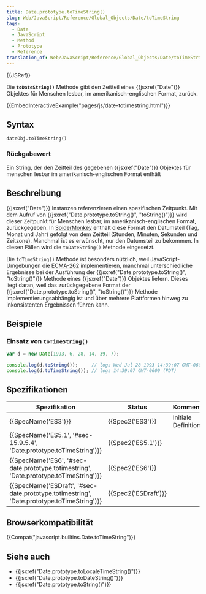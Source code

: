 ```yaml
---
title: Date.prototype.toTimeString()
slug: Web/JavaScript/Reference/Global_Objects/Date/toTimeString
tags:
  - Date
  - JavaScript
  - Method
  - Prototype
  - Reference
translation_of: Web/JavaScript/Reference/Global_Objects/Date/toTimeString
---
```

{{JSRef}}

Die **`toDateString()`** Methode gibt den Zeitteil eines {{jsxref("Date")}} Objektes für Menschen lesbar, im amerikanisch-englischen Format, zurück.

{{EmbedInteractiveExample("pages/js/date-totimestring.html")}}

## Syntax

    dateObj.toTimeString()

### Rückgabewert

Ein String, der den Zeitteil des gegebenen {{jsxref("Date")}} Objektes für menschen lesbar im amerikanisch-englischen Format enthält

## Beschreibung

{{jsxref("Date")}} Instanzen referenzieren einen spezifischen Zeitpunkt. Mit dem Aufruf von {{jsxref("Date.prototype.toString()", "toString()")}} wird dieser Zeitpunkt für Menschen lesbar, im amerikanisch-englischen Format, zurückgegeben. In [SpiderMonkey](/de/docs/SpiderMonkey) enthält diese Format den Datumsteil (Tag, Monat und Jahr) gefolgt von dem Zeitteil (Stunden, Minuten, Sekunden und Zeitzone). Manchmal ist es erwünscht, nur den Datumsteil zu bekommen. In diesen Fällen wird die `toDateString()` Methode eingesetzt.

Die `toTimeString()` Methode ist besonders nützlich, weil JavaScript-Umgebungen die [ECMA-262](/de/docs/ECMAScript) implementieren, manchmal unterschiedliche Ergebnisse bei der Ausführung der {{jsxref("Date.prototype.toString()", "toString()")}} Methode eines {{jsxref("Date")}} Objektes liefern. Dieses liegt daran, weil das zurückgegebene Format der {{jsxref("Date.prototype.toString()", "toString()")}} Methode implementierungsabhängig ist und über mehrere Plattformen hinweg zu inkonsistenten Ergebnissen führen kann.

## Beispiele

### Einsatz von `toTimeString()`

```js
var d = new Date(1993, 6, 28, 14, 39, 7);

console.log(d.toString());     // logs Wed Jul 28 1993 14:39:07 GMT-0600 (PDT)
console.log(d.toTimeString()); // logs 14:39:07 GMT-0600 (PDT)
```

## Spezifikationen

| Spezifikation                                                                                                            | Status                       | Kommentar            |
| ------------------------------------------------------------------------------------------------------------------------ | ---------------------------- | -------------------- |
| {{SpecName('ES3')}}                                                                                                 | {{Spec2('ES3')}}         | Initiale Definition. |
| {{SpecName('ES5.1', '#sec-15.9.5.4', 'Date.prototype.toTimeString')}}                             | {{Spec2('ES5.1')}}     |                      |
| {{SpecName('ES6', '#sec-date.prototype.totimestring', 'Date.prototype.toTimeString')}}     | {{Spec2('ES6')}}         |                      |
| {{SpecName('ESDraft', '#sec-date.prototype.totimestring', 'Date.prototype.toTimeString')}} | {{Spec2('ESDraft')}} |                      |

## Browserkompatibilität

{{Compat("javascript.builtins.Date.toTimeString")}}

## Siehe auch

- {{jsxref("Date.prototype.toLocaleTimeString()")}}
- {{jsxref("Date.prototype.toDateString()")}}
- {{jsxref("Date.prototype.toString()")}}
